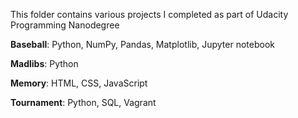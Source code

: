 This folder contains various projects I completed as part of Udacity Programming Nanodegree

**Baseball**: Python, NumPy, Pandas, Matplotlib, Jupyter notebook

**Madlibs**: Python

**Memory**: HTML, CSS, JavaScript

**Tournament**: Python, SQL, Vagrant
